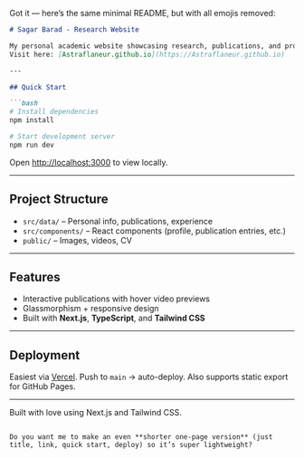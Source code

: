 Got it — here’s the same minimal README, but with all emojis removed:

````markdown
# Sagar Barad - Research Website

My personal academic website showcasing research, publications, and projects.  
Visit here: [Astraflaneur.github.io](https://Astraflaneur.github.io)

---

## Quick Start

```bash
# Install dependencies
npm install

# Start development server
npm run dev
````

Open [http://localhost:3000](http://localhost:3000) to view locally.

---

## Project Structure

* `src/data/` – Personal info, publications, experience
* `src/components/` – React components (profile, publication entries, etc.)
* `public/` – Images, videos, CV

---

## Features

* Interactive publications with hover video previews
* Glassmorphism + responsive design
* Built with **Next.js**, **TypeScript**, and **Tailwind CSS**

---

## Deployment

Easiest via [Vercel](https://vercel.com). Push to `main` → auto-deploy.
Also supports static export for GitHub Pages.

---

Built with love using Next.js and Tailwind CSS.

```

Do you want me to make an even **shorter one-page version** (just title, link, quick start, deploy) so it’s super lightweight?
```
